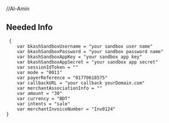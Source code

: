 
//Al-Amin
## Needed Info
     {
        var bkashSandboxUsername = "your sandbox user name"
        var bkashSandboxPassword = "your sandbox password name"
        var bkashSandboxAppKey = "your sandbox app key"
        var bkashSandboxAppSecret = "your sandbox app secret"
        var sessionIdToken = ""
        var mode = "0011"
        var payerReference = "01770618575"
        var callbackURL = "your callback yourDomain.com"
        var merchantAssociationInfo = ""
        var amount = "30"
        var currency = "BDT"
        var intents = "sale"
        var merchantInvoiceNumber = "Inv0124"
    }



